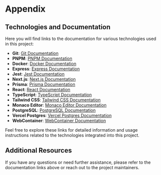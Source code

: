 # Appendix

## Technologies and Documentation

Here you will find links to the documentation for various technologies used in this project:

- **Git**:  [Git Documentation](https://git-scm.com/doc/)
- **PNPM**: [PNPM Documentation](https://pnpm.io/motivation/)
- **Docker**: [Docker Documentation](https://docs.docker.com/)
- **Express**: [Express Documentation](https://expressjs.com/)
- **Jest**: [Jest Documentation](https://jestjs.io/docs/getting-started/)
- **Next.js**: [Next.js Documentation](https://nextjs.org/docs)
- **Prisma**: [Prisma Documentation](https://www.prisma.io/docs/)
- **React**: [React Documentation](https://reactjs.org/docs/getting-started.html)
- **TypeScript**: [TypeScript Documentation](https://www.typescriptlang.org/docs/)
- **Tailwind CSS**: [Tailwind CSS Documentation](https://tailwindcss.com/docs)
- **Monaco Editor**: [Monaco Editor Documentation](https://microsoft.github.io/monaco-editor/)
- **PostgreSQL**: [PostgreSQL Documentation](https://www.postgresql.org/docs/)
- **Vercel Postgres**: [Vercel Postgres Documentation](https://vercel.com/docs)
- **WebContainer**: [WebContainer Documentation](https://webcontainer.io/docs)

Feel free to explore these links for detailed information and usage instructions related to the technologies integrated into this project.

## Additional Resources

If you have any questions or need further assistance, please refer to the documentation links above or reach out to the project maintainers.
